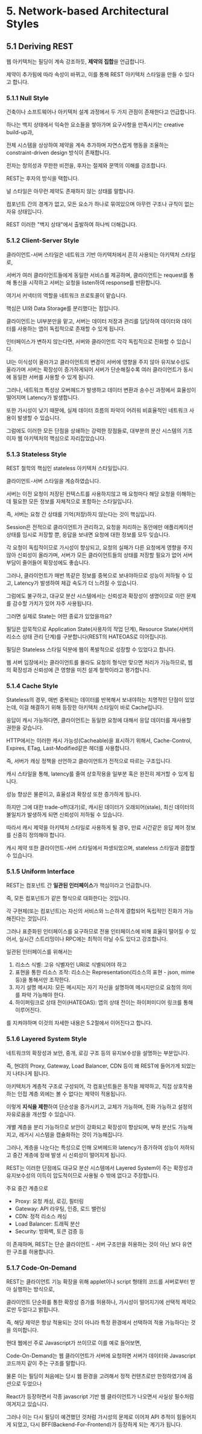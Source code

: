 # 5. Network-based Architectural Styles

## 5.1 Deriving REST

웹 아키텍처는 필딩이 계속 강조하듯, **제약의 집합**을 언급합니다.

제약이 추가됨에 따라 속성이 바뀌고, 이를 통해 REST 아키텍처 스타일을 만들 수 있다고 합니다.

### 5.1.1 Null Style

건축이나 소프트웨어나 아키텍처 설계 과정에서 두 가지 관점이 존재한다고 언급합니다.

하나는 백지 상태에서 익숙한 요소들을 쌓아가며 요구사항을 만족시키는 creative build-up과,

전체 시스템을 상상하여 제약을 계속 추가하며 자연스럽게 행동을 조율하는 constraint-driven design 방식이 존재합니다.

전자는 창의성과 무한한 비전을, 후자는 절제와 문맥의 이해를 강조합니다.

REST는 후자의 방식을 택합니다.

널 스타일은 아무런 제약도 존재하지 않는 상태를 말합니다.

컴포넌트 간의 경계가 없고, 모든 요소가 하나로 묶여있으며 아무런 구조나 규칙이 없는 자유 상태입니다.

REST 이러한 "백지 상태"에서 출발하여 하나씩 더해갑니다.

### 5.1.2 Client-Server Style

클라이언트-서버 스타일은 네트워크 기반 아키텍처에서 흔히 사용되는 아키텍처 스타일로,

서버가 여러 클라이언트들에게 동일한 서비스를 제공하며, 클라이언트는 request를 통해 통신을 시작하고 서버는 요청을 listen하여 response를 반환합니다.

여기서 커넥터의 역할을 네트워크 프로토콜이 맡습니다.

핵심은 UI와 Data Storage를 분리했다는 점입니다.

클라이언트는 UI부분만을 맡고, 서버는 데이터 저장과 관리를 담당하여 데이터와 데이터를 사용하는 앱이 독립적으로 존재할 수 있게 됩니다.

인터페이스가 변하지 않는다면, 서버와 클라이언트 각각 독립적으로 진화할 수 있습니다.

UI는 이식성이 올라가고 클라이언트의 변경이 서버에 영향을 주지 않아 유지보수성도 올라가며 서버는 확장성이 증가하게되어 서버가 단순해질수록 여러 클라이언트가 동시에 동일한 서버를 사용할 수 있게 됩니다.

그러나, 네트워크 특성상 오버헤드가 발생하고 데이터 변환과 송수신 과정에서 효율성이 떨어지며 Latency가 발생합니다.

또한 가시성이 낮기 때문에, 실제 데이터 흐름의 파악이 어려워 비효율적인 네트워크 사용이 발생할 수 있습니다.

그럼에도 이러한 모든 단점을 상쇄하는 강력한 장점들로, 대부분의 분산 시스템의 기초이자 웹 아키텍처의 핵심으로 자리잡았습니다.

### 5.1.3 Stateless Style

REST 철학의 핵심인 stateless 아키텍처 스타일입니다.

클라이언트-서버 스타일을 계승하였습니다.

서버는 이전 요청이 저장된 컨텍스트를 사용하지않고 매 요청마다 해당 요청을 이해하는데 필요한 모든 정보를 자체적으로 포함하는 스타일입니다.

즉, 서버는 요청 간 상태를 기억(저장)하지 않는다는 것이 핵심입니다.

Session은 전적으로 클라이언트가 관리하고, 요청을 처리하는 동안에만 애플리케이션 상태를 임시로 저장할 뿐, 응답을 보내면 요청에 대한 정보를 모두 잊습니다.

각 요청이 독립적이므로 가시성이 향상되고, 요청의 실패가 다른 요청에게 영향을 주지 않아 신뢰성이 올라가며, 서버가 모든 클라이언트들의 상태를 저장할 필요가 없어 서버 부담이 줄어들어 확장성에도 좋습니다.

그러나, 클라이언트가 매번 똑같은 정보를 중복으로 보내야하므로 성능이 저하될 수 있고, Latency가 발생하여 체감 속도가 더 느려질 수 있습니다.

그럼에도 불구하고, 대규모 분산 시스템에서는 신뢰성과 확장성이 생명이므로 이런 문제를 감수할 가치가 있어 자주 사용됩니다.

그러면 실제로 State는 어떤 종료가 있었을까요?

필딩은 암묵적으로 Application State(사용자의 작업 단계), Resource State(서버의 리소스 상태 관리 단계)를 구분합니다(REST의 HATEOAS로 이어집니다).

필딩은 Stateless 스타일 덕분에 웹이 폭발적으로 성장할 수 있었다고 합니다.

웹 서버 입장에서는 클라이언트를 몰라도 요청의 형식만 맞으면 처리가 가능하므로, 웹의 확장성과 신뢰성에 큰 영향을 미친 설계 철학이라고 평가합니다.

### 5.1.4 Cache Style

Stateless의 경우, 매번 중복되는 데이터를 반복해서 보내야하는 치명적인 단점이 있었는데, 이걸 해결하기 위해 등장한 아키텍처 스타일이 바로 Cache입니다.

응답이 캐시 가능하다면, 클라이언트는 동일한 요청에 대해서 응답 데이터를 재사용할 권한을 갖습니다.

HTTP에서는 이러한 캐시 가능성(Cacheable)을 표시하기 위해서, Cache-Control, Expires, ETag, Last-Modified같은 헤더를 사용합니다.

즉, 서버가 캐싱 정책을 선언하고 클라이언트가 전적으로 따르는 구조입니다.

캐시 스타일을 통해, latency를 줄여 상호작용을 일부분 혹은 완전히 제거할 수 있게 됩니다.

성능 향상은 물론이고, 효율성과 확장성 또한 증가하게 됩니다.

하지만 그에 대한 trade-off(대가)로, 캐시된 데이터가 오래되어(stale), 최신 데이터의 불일치가 발생하게 되면 신뢰성이 저하될 수 있습니다.

따라서 캐시 제약을 아키텍처 스타일로 사용하게 될 경우, 만료 시간같은 응답 제어 정보를 신중히 정의해야 합니다.

캐시 제약 또한 클라이언트-서버 스타일에서 파생되었으며, stateless 스타일과 결합할 수 있습니다.

### 5.1.5 Uniform Interface

REST는 컴포넌트 간 **일관된 인터페이스**가 핵심이라고 언급합니다.

즉, 모든 컴포넌트가 같은 형식으로 대화한다는 것입니다.

각 구현체(또는 컴포넌트)는 자신의 서비스와 느슨하게 결합되어 독립적인 진화가 가능해진다는 것입니다.

그러나 표준화된 인터페이스를 요구하므로 전용 인터페이스에 비해 효율이 떨어질 수 있어서, 실시간 스트리밍이나 RPC에는 최적이 아닐 수도 있다고 강조합니다.

일관된 인터페이스를 위해서는 

  1. 리소스 식별: 고유 식별자인 URI로 식별되어야 하고
  2. 표현을 통한 리소스 조작: 리소스는 Representation(리소스의 표현 - json, mime 등)을 통해서만 조작한다.
  3. 자기 설명 메시지: 모든 메시지는 자기 자신을 설명하여 메시지만으로 요청의 의미를 파악 가능해야 한다.
  4. 하이퍼링크로 상태 전이(HATEOAS): 앱의 상태 전이는 하이퍼미디어 링크를 통해 이루어진다.

를 지켜야하며 이것의 자세한 내용은 5.2절에서 이어진다고 합니다.

### 5.1.6 Layered System Style

네트워크의 확장성과 보안, 중개, 로깅 구조 등의 유지보수성을 설명하는 부분입니다.

즉, 현대의 Proxy, Gateway, Load Balancer, CDN 등이 왜 REST에 들어가게 되었는지 나타나게 됩니다.

아키텍처가 계층적 구조로 구성되어, 각 컴포넌트들은 동작을 제약하고, 직접 상호작용하는 인접 계층 외에는 볼 수 없다는 제약이 적용됩니다.

이렇게 **지식을 제한**하여 단순성을 증가시키고, 교체가 가능하며, 진화 가능하고 설정의 자유로움을 개선할 수 있습니다.

개별 계층을 분리 가능하므로 보안이 강화되고 확장성이 향상되며, 부하 분산도 가능해지고, 레거시 시스템을 캡슐화하는 것이 가능해집니다.

그러나, 계층을 나눈다는 특성으로 인해 오버헤드와 latency가 증가하여 성능이 저하되고 중간 계층에 장애 발생 시 신뢰성이 떨어지게 됩니다.

REST는 이러한 단점에도 대규모 분산 시스템에서 Layered System이 주는 확장성과 유지보수성의 이득이 압도적이므로 사용될 수 밖에 없다고 주장합니다.

주요 중간 계층으로

  - Proxy: 요청 캐싱, 로깅, 필터링
  - Gateway: API 라우팅, 인증, 로드 밸런싱
  - CDN: 정적 리소스 캐싱
  - Load Balancer: 트래픽 분산
  - Security: 방화벽, 토큰 검증 등

이 존재하며, REST는 단순 클라이언트 - 서버 구조만을 허용하는 것이 아닌 보다 유연한 구조를 허용합니다.

### 5.1.7 Code-On-Demand

REST는 클라이언트 기능 확장을 위해 applet이나 script 형태의 코드를 서버로부터 받아 실행하는 방식으로,

클라이언트 단순화를 통한 확장성 증가를 허용하나, 가시성이 떨어지기에 선택적 제약으로만 두었다고 밝힙니다.

즉, 해당 제약은 항상 적용되는 것이 아니라 특정 환경에서 선택하여 적용 가능하다는 것을 의미합니다.

현대 웹에선 주로 Javascript가 쓰이므로 이를 예로 들어보면, 

Code-On-Demand는 웹 클라이언트가 서버에 요청하면 서버가 데이터와 Javascript코드까지 같이 주는 구조를 말합니다.

물론 이는 필딩이 처음에는 당시 웹 환경을 고려해서 정적 컨텐츠로만 한정하였기에 옵션으로 두었으나

React가 등장하면서 각종 javascript 기반 웹 클라이언트가 나오면서 사실상 필수처럼 여겨지고 있습니다.

그러나 이는 다시 필딩이 예견했던 것처럼 가시성의 문제로 이어져 API 추적이 힘들어지게 되었고, 다시 BFF(Backend-For-Frontend)가 등장하게 되는 계기가 됩니다.
